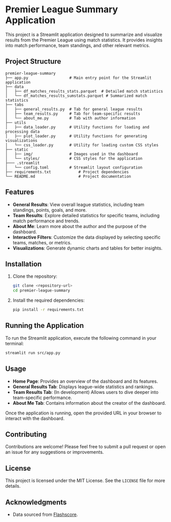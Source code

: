 # Premier League Summary Application

This project is a Streamlit application designed to summarize and visualize results from the Premier League using match statistics. It provides insights into match performance, team standings, and other relevant metrics.

## Project Structure

```
premier-league-summary
├── app.py                  # Main entry point for the Streamlit application
├── data
│   ├── df_matches_results_stats.parquet  # Detailed match statistics
│   └── df_matches_results_sumstats.parquet # Summarized match statistics
├── tabs
│   ├── general_results.py  # Tab for general league results
│   ├── team_results.py     # Tab for team-specific results
│   └── about_me.py         # Tab with author information
├── utils
│   ├── data_loader.py      # Utility functions for loading and processing data
│   ├── plot_loader.py      # Utility functions for generating visualizations
│   └── css_loader.py       # Utility for loading custom CSS styles
├── static
│   ├── img/                # Images used in the dashboard
│   └── styles/             # CSS styles for the application
├─── .streamlit
│   └── config.toml         # Streamlit layout configuration
├── requirements.txt            # Project dependencies
└── README.md                   # Project documentation
```

## Features

- **General Results**: View overall league statistics, including team standings, points, goals, and more.
- **Team Results**: Explore detailed statistics for specific teams, including match performance and trends.
- **About Me**: Learn more about the author and the purpose of the dashboard.
- **Interactive Filters**: Customize the data displayed by selecting specific teams, matches, or metrics.
- **Visualizations**: Generate dynamic charts and tables for better insights.

## Installation

1. Clone the repository:
   ```bash
   git clone <repository-url>
   cd premier-league-summary
   ```

2. Install the required dependencies:
   ```bash
   pip install -r requirements.txt
   ```

## Running the Application

To run the Streamlit application, execute the following command in your terminal:
```bash
streamlit run src/app.py
```

## Usage

- **Home Page**: Provides an overview of the dashboard and its features.
- **General Results Tab**: Displays league-wide statistics and rankings.
- **Team Results Tab**: (In development) Allows users to dive deeper into team-specific performance.
- **About Me Tab**: Contains information about the creator of the dashboard.

Once the application is running, open the provided URL in your browser to interact with the dashboard.

## Contributing

Contributions are welcome! Please feel free to submit a pull request or open an issue for any suggestions or improvements.

## License

This project is licensed under the MIT License. See the `LICENSE` file for more details.

## Acknowledgments

- Data sourced from [Flashscore](https://www.flashscore.com/).